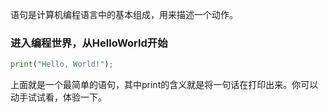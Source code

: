语句是计算机编程语言中的基本组成，用来描述一个动作。

### 进入编程世界，从HelloWorld开始

```py
print("Hello, World!");
```

上面就是一个最简单的语句，其中print的含义就是将一句话在打印出来。你可以动手试试看，体验一下。

